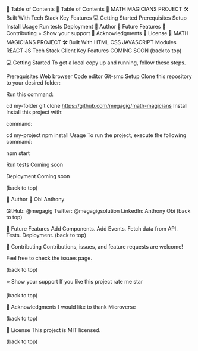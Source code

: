 📗 Table of Contents
📗 Table of Contents
📖 MATH MAGICIANS PROJECT
🛠 Built With
Tech Stack
Key Features
💻 Getting Started
Prerequisites
Setup
Install
Usage
Run tests
Deployment
👥 Author
🔭 Future Features
🤝 Contributing
⭐️ Show your support
🙏 Acknowledgments
📝 License
📖 MATH MAGICIANS PROJECT
🛠 Built With
HTML
CSS
JAVASCRIPT
Modules
REACT JS
Tech Stack
Client
Key Features
COMING SOON
(back to top)

💻 Getting Started
To get a local copy up and running, follow these steps.

Prerequisites
Web browser
Code editor
Git-smc
Setup
Clone this repository to your desired folder:

Run this command:

cd my-folder
git clone https://github.com/megagig/math-magicians
Install
Install this project with:

command:

cd my-project
npm install
Usage
To run the project, execute the following command:

npm start

Run tests
Coming soon

Deployment
Coming soon

(back to top)

👥 Author
👤 Obi Anthony

GitHub: @megagig
Twitter: @megagigsolution
LinkedIn: Anthony Obi
(back to top)

🔭 Future Features
Add Components.
Add Events.
Fetch data from API.
Tests.
Deployment.
(back to top)

🤝 Contributing
Contributions, issues, and feature requests are welcome!

Feel free to check the issues page.

(back to top)

⭐️ Show your support
If you like this project rate me star

(back to top)

🙏 Acknowledgments
I would like to thank Microverse

(back to top)

📝 License
This project is MIT licensed.

(back to top)
